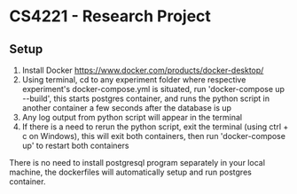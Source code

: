 # CS4221 - Research Project


## Setup

 1. Install Docker https://www.docker.com/products/docker-desktop/
 2. Using terminal, cd to any experiment folder where respective experiment's docker-compose.yml is situated, run 'docker-compose up --build', this starts postgres container, and runs the python script in another container a few seconds after the database is up
 3. Any log output from python script will appear in the terminal
 4. If there is a need to rerun the python script, exit the terminal (using ctrl + c on Windows), this will exit both containers, then run 'docker-compose up' to restart both containers

There is no need to install postgresql program separately in your local machine, the dockerfiles will automatically setup and run postgres container.